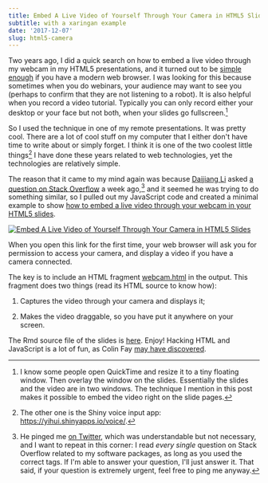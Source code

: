 ```yaml
---
title: Embed A Live Video of Yourself Through Your Camera in HTML5 Slides
subtitle: with a xaringan example
date: '2017-12-07'
slug: html5-camera
---
```


Two years ago, I did a quick search on how to embed a live video through my webcam in my HTML5 presentations, and it turned out to be [simple enough](http://www.html5rocks.com/en/tutorials/getusermedia/intro/) if you have a modern web browser. I was looking for this because sometimes when you do webinars, your audience may want to see you (perhaps to confirm that they are not listening to a robot). It is also helpful when you record a video tutorial. Typically you can only record either your desktop or your face but not both, when your slides go fullscreen.[^1]

So I used the technique in one of my remote presentations. It was pretty cool. There are a lot of cool stuff on my computer that I either don't have time to write about or simply forget. I think it is one of the two coolest little things[^2] I have done these years related to web technologies, yet the technologies are relatively simple.

The reason that it came to my mind again was because [Daijiang Li](https://daijiang.name/) asked [a question on Stack Overflow](https://stackoverflow.com/q/47576554/559676) a week ago,[^3] and it seemed he was trying to do something similar, so I pulled out my JavaScript code and created a minimal example to show [how to embed a live video through your webcam in your HTML5 slides](https://slides.yihui.org/2017-xaringan-webcam.html).

[![Embed A Live Video of Yourself Through Your Camera in HTML5 Slides](https://db.yihui.org/images/xaringan-webcam.png)](https://slides.yihui.org/2017-xaringan-webcam.html)

When you open this link for the first time, your web browser will ask you for permission to access your camera, and display a video if you have a camera connected.

The key is to include an HTML fragment [webcam.html](https://slides.yihui.org/webcam.html) in the output. This fragment does two things (read its HTML source to know how):

1. Captures the video through your camera and displays it;

1. Makes the video draggable, so you have put it anywhere on your screen.

The Rmd source file of the slides is [here](https://slides.yihui.org/2017-xaringan-webcam.Rmd). Enjoy! Hacking HTML and JavaScript is a lot of fun, as Colin Fay [may have discovered](https://twitter.com/_ColinFay/status/937950310370332672).

[^1]: I know some people open QuickTime and resize it to a tiny floating window. Then overlay the window on the slides. Essentially the slides and the video are in two windows. The technique I mention in this post makes it possible to embed the video right on the slide pages.

[^2]: The other one is the Shiny voice input app: https://yihui.shinyapps.io/voice/.

[^3]: He pinged me [on Twitter](https://twitter.com/xieyihui/status/936618431939477505), which was understandable but not necessary, and I want to repeat in this corner: I read _every single_ question on Stack Overflow related to my software packages, as long as you used the correct tags. If I'm able to answer your question, I'll just answer it. That said, if your question is extremely urgent, feel free to ping me anyway.

